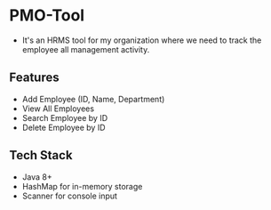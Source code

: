 # PMO-Tool
 - It's an HRMS tool for my organization where we need to track the employee all management activity.

## Features
- Add Employee (ID, Name, Department)
- View All Employees
- Search Employee by ID
- Delete Employee by ID

## Tech Stack
- Java 8+
- HashMap for in-memory storage
- Scanner for console input

